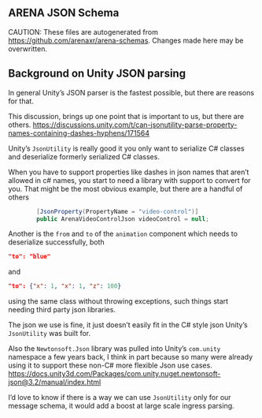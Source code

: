 ﻿ARENA JSON Schema
-----------------

CAUTION: These files are autogenerated from https://github.com/arenaxr/arena-schemas. Changes made here may be overwritten.

## Background on Unity JSON parsing

In general Unity’s JSON parser is the fastest possible, but there are reasons for that.

This discussion, brings up one point that is important to us, but there are others. https://discussions.unity.com/t/can-jsonutility-parse-property-names-containing-dashes-hyphens/171564


Unity’s `JsonUtility` is really good it you only want to serialize C# classes and deserialize formerly serialized C# classes.

When you have to support properties like dashes in json names that aren’t allowed in c# names, you start to need a library with support to convert for you. That might be the most obvious example, but there are a handful of others
```csharp
        [JsonProperty(PropertyName = "video-control")]
        public ArenaVideoControlJson videoControl = null;
```

Another is the `from` and `to` of the `animation` component which needs to deserialize successfully, both
```json
"to": "blue"
```
and
```json
"to": {"x": 1, "x": 1, "z": 100}
```
using the same class without throwing exceptions, such things start needing third party json libraries.

The json we use is fine, it just doesn’t easily fit in the C# style json Unity’s `JsonUtility` was built for.

Also the `Newtonsoft.Json` library was pulled into Unity’s `com.unity` namespace a few years back, I think in part because so many were already using it to support these non-C# more flexible Json use cases. https://docs.unity3d.com/Packages/com.unity.nuget.newtonsoft-json@3.2/manual/index.html

I’d love to know if there is a way we can use `JsonUtility` only for our message schema, it would add a boost at large scale ingress parsing.
